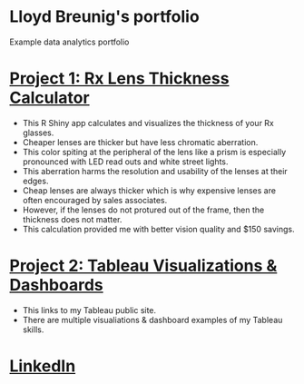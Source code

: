 # Lloyd Breunig's portfolio
Example data analytics portfolio

# [Project 1: Rx Lens Thickness Calculator](https.//github.com/TEMPORARY-PLACEHOLDER)
* This R Shiny app calculates and visualizes the thickness of your Rx glasses. 
* Cheaper lenses are thicker but have less chromatic aberration. 
* This color spiting at the peripheral of the lens like a prism is especially pronounced with LED read outs and white street lights.
* This aberration harms the resolution and usability of the lenses at their edges.
* Cheap lenses are always thicker which is why expensive lenses are often encouraged by sales associates.
* However, if the lenses do not protured out of the frame, then the thickness does not matter. 
* This calculation provided me with better vision quality and $150 savings.


# [Project 2: Tableau Visualizations & Dashboards](https://public.tableau.com/app/profile/lloyd.breunig#!/?newProfile=&activeTab=0)
* This links to my Tableau public site.
* There are multiple visualiations & dashboard examples of my Tableau skills.

# [LinkedIn](https://www.linkedin.com/in/lloyd-b-48bb95148/)
